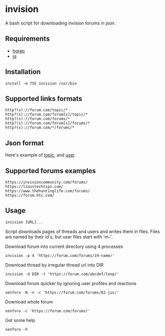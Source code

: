 # invision

A bash script for downloading invision forums in json.

## Requirements

 - [hgrep](https://github.com/TUVIMEN/hgrep)
 - [jq](https://github.com/stedolan/jq)

## Installation
    
    install -m 755 invision /usr/bin

## Supported links formats

    http?(s)://forum.com/topic/*
    http?(s)://forum.com/forum[s]/topic/*
    http?(s)://forum.com/forums/*
    http?(s)://forum.com/forum[s]/forums/*
    http?(s)://forum.com/*/forums/*


## Json format

Here's example of [topic](topic-example.json), and [user](user-example.json).

## Supported forums examples
    
    https://invisioncommunity.com/forums/
    https://linustechtips.com/
    https://www.thehuntinglife.com/forums/
    https://forum.htc.com/

## Usage

    invision [URL]...

Script downloads pages of threads and users and writes them in files. Files are named by their id's, but user files start with 'm-'.

Download forum into current directory using 4 processes

    invision -p 4 'https://forum.com/forums/19-name/'

Download thread by irregular thread url into DIR 

    invision -d DIR -t 'https://forum.com/abcdef/loop/'

Download forum quicker by ignoring user profiles and reactions

    xenforo -N -n -c 'https://forum.com/forums/82-jus/'

Download whole forum

    xenforo -c 'https://forum.com/forums/'

Get some help

    xenforo -h
